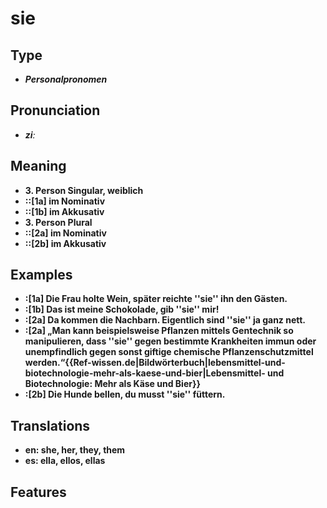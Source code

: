 # sie
## Type
- _**Personalpronomen**_
## Pronunciation
- _**ziː**_
## Meaning
- **3. Person Singular, weiblich**
- **::[1a] im Nominativ**
- **::[1b] im Akkusativ**
- **3. Person Plural**
- **::[2a] im Nominativ**
- **::[2b] im Akkusativ**
## Examples
- **:[1a] Die Frau holte Wein, später reichte ''sie'' ihn den Gästen.**
- **:[1b] Das ist meine Schokolade, gib ''sie'' mir!**
- **:[2a] Da kommen die Nachbarn. Eigentlich sind ''sie'' ja ganz nett.**
- **:[2a] „Man kann beispielsweise Pflanzen mittels Gentechnik so manipulieren, dass ''sie'' gegen bestimmte Krankheiten immun oder unempfindlich gegen sonst giftige chemische Pflanzenschutzmittel werden.“<ref>{{Ref-wissen.de|Bildwörterbuch|lebensmittel-und-biotechnologie-mehr-als-kaese-und-bier|Lebensmittel- und Biotechnologie: Mehr als Käse und Bier}}</ref>**
- **:[2b] Die Hunde bellen, du musst ''sie'' füttern.**
## Translations
- **en: she, her, they, them**
- **es: ella, ellos, ellas**
## Features
